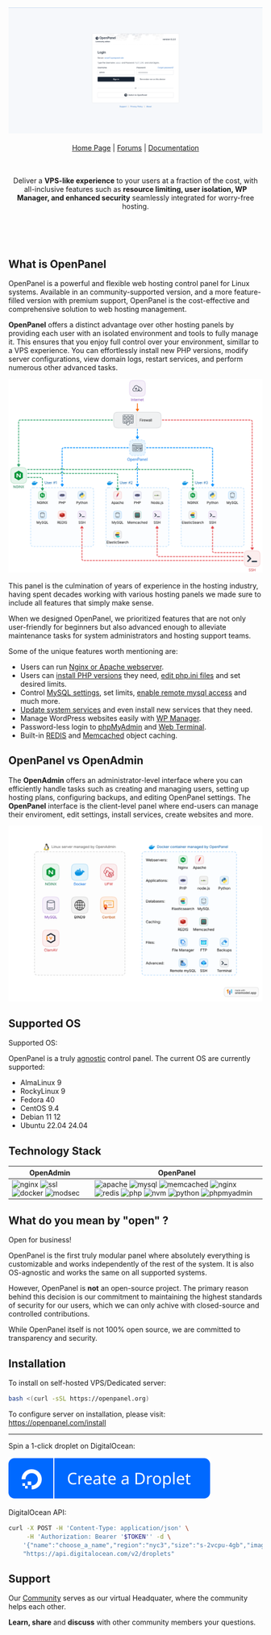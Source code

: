 <div align="center">
<a href="https://openpanel.com/">
    <img alt="website" src="/documentation/static/img/openpanel_admin.gif">
</a>
  
<br/>
<br/>

<div align="center">
    <a href="https://openpanel.com">Home Page</a> |
    <a href="https://community.openpanel.com/">Forums</a> |
    <a href="https://openpanel.com/docs/admin/intro/">Documentation</a>
</div>
</div>

<br/>
<br/>

<div align="center"> 
    
Deliver a <strong>VPS-like experience</strong> to your users at a fraction of the cost, with all-inclusive features such as <strong>resource limiting, user isolation, WP Manager, and enhanced security</strong> seamlessly integrated for worry-free hosting.

<br />
<br />

</div>
<br/>

## What is OpenPanel

OpenPanel is a powerful and flexible web hosting control panel for Linux systems. Available in an community-supported version, and a more feature-filled version with premium support, OpenPanel is the cost-effective and comprehensive solution to web hosting management.

**OpenPanel** offers a distinct advantage over other hosting panels by providing each user with an isolated environment and tools to fully manage it. This ensures that you enjoy full control over your environment, simillar to a VPS experience. You can effortlessly install new PHP versions, modify server configurations, view domain logs, restart services, and perform numerous other advanced tasks.

[![openpanel scheme](/documentation/static/img/admin/openpanel_scheme.png)](https://openpanel.com/docs/panel/intro/)

This panel is the culmination of years of experience in the hosting industry, having spent decades working with various hosting panels we made sure to include all features that simply make sense.

When we designed OpenPanel, we prioritized features that are not only user-friendly for beginners but also advanced enough to alleviate maintenance tasks for system administrators and hosting support teams.

Some of the unique features worth mentioning are:

- Users can run [Nginx or Apache webserver](https://openpanel.com/docs/admin/plans/hosting_plans/#list-hosting-plans).
- Users can [install PHP versions](https://openpanel.com/docs/panel/advanced/server_settings#install-php-version) they need, [edit php.ini files](https://openpanel.com/docs/panel/advanced/server_settings#phpini-editor) and set desired limits.
- Control [MySQL settings](https://openpanel.com/docs/panel/advanced/server_settings#mysql-settings), set limits, [enable remote mysql access](https://openpanel.com/docs/panel/databases/remote) and much more.
- [Update system services](https://openpanel.com/docs/panel/advanced/server_settings#service-status) and even install new services that they need.
- Manage WordPress websites easily with [WP Manager](https://openpanel.com/docs/panel/applications/wordpress).
- Password-less login to [phpMyAdmin](https://openpanel.com/docs/panel/databases/phpmyadmin) and [Web Terminal](https://openpanel.com/docs/panel/advanced/terminal).
- Built-in [REDIS](https://openpanel.com/docs/panel/caching/Redis) and [Memcached](https://openpanel.com/docs/panel/caching/Memcached) object caching.

## OpenPanel vs OpenAdmin


The **OpenAdmin** offers an administrator-level interface where you can efficiently handle tasks such as creating and managing users, setting up hosting plans, configuring backups, and editing OpenPanel settings.
The **OpenPanel** interface is the client-level panel where end-users can manage their enviroment, edit settings, install services, create websites and more.

[![openpanel-vs-openadmin](/documentation/static/img/admin/openpanel_vs_openadmin.svg)](https://openpanel.com/docs/admin/intro/)


## Supported OS


Supported OS:

OpenPanel is a truly [agnostic](https://www.techtarget.com/whatis/definition/agnostic) control panel. The current OS are currently supported:

- AlmaLinux 9
- RockyLinux 9
- Fedora 40
- CentOS 9.4
- Debian 11 12
- Ubuntu 22.04 24.04

## Technology Stack


| OpenAdmin |  OpenPanel |
|------------------|---|
|         ![nginx](https://img.shields.io/badge/Nginx-1.22--1.26-blue?logo=nginx&logoColor=white) ![ssl](https://img.shields.io/badge/Let'sEncrypt-green?logo=letsencrypt&logoColor=white) ![docker](https://img.shields.io/badge/Docker-blue?logo=docker&logoColor=white) ![modsec](https://img.shields.io/badge/ModSecurity-WAF-blue?logo=modsecurity&logoColor=white)        |  ![apache](https://img.shields.io/badge/Apache-2.4-7aba03?logo=apache&logoColor=white) ![mysql](https://img.shields.io/badge/MySQL-5.5--8.2-blue?logo=mysql&logoColor=white) ![memcached](https://img.shields.io/badge/Memcached-1.4--1.6-blue) ![nginx](https://img.shields.io/badge/Nginx-1.22--1.26-blue?logo=nginx&logoColor=white) ![redis](https://img.shields.io/badge/Redis-3.0--7.2-blue?logo=redis&logoColor=white) ![php](https://img.shields.io/badge/PHP-5.4--8.3-blue?logo=php&logoColor=white) ![nvm](https://img.shields.io/badge/NVM-1.1.12-7aba03?logo=node.js&logoColor=white) ![python](https://img.shields.io/badge/Python-3.8--3.12-blue?logo=python&logoColor=white) ![phpmyadmin](https://img.shields.io/badge/PHPMyAdmin-6.5-bluelogo=phpmyadmin&logoColor=white) |

## What do you mean by "open" ?

Open for business!

OpenPanel is the first truly modular panel where absolutely everything is customizable and works independently of the rest of the system. It is also OS-agnostic and works the same on all supported systems.

However, OpenPanel is **not** an open-source project. The primary reason behind this decision is our commitment to maintaining the highest standards of security for our users, which we can only achive with closed-source and controlled contributions.

While OpenPanel itself is not 100% open source, we are committed to transparency and security.

## Installation

To install on self-hosted VPS/Dedicated server: 

```bash
bash <(curl -sSL https://openpanel.org)
```

To configure server on installation, please visit: https://openpanel.com/install 

----

Spin a 1-click droplet on DigitalOcean: 

[![droplet](/documentation/static/img/do-btn-blue.svg)](https://marketplace.digitalocean.com/apps/openpanel?refcode=6498bfc47cd6&action=deploy)


DigitalOcean API:
```bash
curl -X POST -H 'Content-Type: application/json' \
     -H 'Authorization: Bearer '$TOKEN'' -d \
    '{"name":"choose_a_name","region":"nyc3","size":"s-2vcpu-4gb","image":"openpanel"}' \
    "https://api.digitalocean.com/v2/droplets"
```

## Support

Our [Community](https://community.openpanel.com/) serves as our virtual Headquater, where the community helps each other.

**Learn, share** and **discuss** with other community members your questions.

